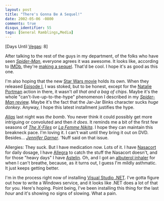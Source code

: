 ```yaml
---
layout: post
title: "There's Gonna Be A Sequel!"
date: 2002-05-06 -0800
comments: true
disqus_identifier: 55
tags: [General Ramblings,Media]
---
```

[Days Until [Vegas](/archive/2002/04/08/vegas-baby-vegas.aspx): 8]
 
 After talking to the rest of the guys in my department, of the folks
who have seen *[Spider-Man](http://www.spiderman.sonypictures.com/)*,
everyone agrees it was awesome. It looks like, according to
[IMDb](http://www.imdb.com), they're [making a
sequel](http://us.imdb.com/Title?0316654). That'd be cool. I hope it's
as good as this one.
 
 I'm also hoping that the new [Star Wars
movie](http://us.imdb.com/Title?0121765) holds its own. When they
released [Episode I](http://us.imdb.com/Title?0120915), I was stoked,
but to be honest, except for the [Natalie
Portman](http://us.imdb.com/Name?Portman,+Natalie) action in there, it
wasn't *all that and a bag of chips*. Maybe it's the whole
"can't-live-up-to-the-hype" phenomenon I described in my [*Spider-Man*
review](/archive/2002/05/06/review-spider-man.aspx). Maybe it's the fact
that the Jar-Jar Binks character sucks *huge donkey*. Anyway, I hope
this latest installment justifies the hype.
 
 *[Alias](http://abc.abcnews.go.com/primetime/alias/home/indexsd6.html)*
last night was *the bomb*. You never think it could possibly get more
intriguing or convoluted and then *it does*. It reminds me a bit of the
first few seasons of *[The X-Files](http://www.thex-files.com/)* or *[La
Femme Nikita](http://www.lafemmenikita.com/)*. I hope they can maintain
this breakneck pace. I'm loving it. I can't wait until they bring it out
on DVD. Besides... *[Jennifer
Garner](http://us.imdb.com/Name?Garner,+Jennifer)*. 'Nuff said on that
issue.
 
 Allergies: They suck. But I have medication now. Lots of it. I have
[Nasacort](http://www.nasacort.com/) for daily dosage, I have
[Allegra](http://www.allegra.com) to catch the stuff the Nasacort
doesn't, and for those "heavy days" I have
[Astelin](http://www.astelin.com/). Oh, and I got an [albuterol
inhaler](http://asthma.about.com/library/weekly/aa053199.htm) for when I
can't breathe, because, as it turns out, I guess I'm mildly asthmatic.
It just keeps getting better.
 
 I'm in the process right now of installing [Visual Studio
.NET](http://msdn.microsoft.com/vstudio/). I've gotta figure out how to
write a Windows service, and it looks like .NET does a lot of that for
you. Here's hoping. Point being, I've been installing this thing for the
last *hour* and it's showing no signs of slowing. What a pain.
